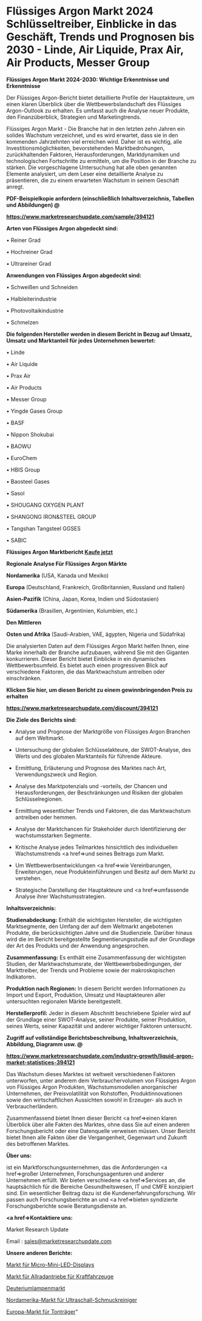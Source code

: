 # Flüssiges Argon Markt 2024 Schlüsseltreiber, Einblicke in das Geschäft, Trends und Prognosen bis 2030 - Linde, Air Liquide, Prax Air, Air Products, Messer Group

<strong>Flüssiges Argon Markt 2024-2030: Wichtige Erkenntnisse und Erkenntnisse</strong>

Der Flüssiges Argon-Bericht bietet detaillierte Profile der Hauptakteure, um einen klaren Überblick über die Wettbewerbslandschaft des Flüssiges Argon-Outlook zu erhalten. Es umfasst auch die Analyse neuer Produkte, den Finanzüberblick, Strategien und Marketingtrends.

Flüssiges Argon Markt - Die Branche hat in den letzten zehn Jahren ein solides Wachstum verzeichnet, und es wird erwartet, dass sie in den kommenden Jahrzehnten viel erreichen wird. Daher ist es wichtig, alle Investitionsmöglichkeiten, bevorstehenden Marktbedrohungen, zurückhaltenden Faktoren, Herausforderungen, Marktdynamiken und technologischen Fortschritte zu ermitteln, um die Position in der Branche zu stärken. Die vorgeschlagene Untersuchung hat alle oben genannten Elemente analysiert, um dem Leser eine detaillierte Analyse zu präsentieren, die zu einem erwarteten Wachstum in seinem Geschäft anregt.



<strong><b>PDF-Beispielkopie anfordern (einschließlich Inhaltsverzeichnis, Tabellen und Abbildungen) @ </b></strong>

<strong><a href=https://www.marketresearchupdate.com/sample/394121>

<strong>https://www.marketresearchupdate.com/sample/394121</u></a></strong></strong>



<strong>Arten von Flüssiges Argon abgedeckt sind:</strong>

• Reiner Grad

• Hochreiner Grad

• Ultrareiner Grad



<strong>Anwendungen von Flüssiges Argon abgedeckt sind:</strong>

• Schweißen und Schneiden

• Halbleiterindustrie

• Photovoltaikindustrie

• Schmelzen



<strong>Die folgenden Hersteller werden in diesem Bericht in Bezug auf Umsatz, Umsatz und Marktanteil für jedes Unternehmen bewertet:</strong>

• Linde

• Air Liquide

• Prax Air

• Air Products

• Messer Group

• Yingde Gases Group

• BASF

• Nippon Shokubai

• BAOWU

• EuroChem

• HBIS Group

• Baosteel Gases

• Sasol

• SHOUGANG OXYGEN PLANT

• SHANGONG IRON&STEEL GROUP

• Tangshan Tangsteel GGSES

• SABIC



<strong>Flüssiges Argon Marktbericht <a href=https://www.marketresearchupdate.com/buynow/394121>Kaufe jetzt</a></strong>



<strong>Regionale Analyse Für Flüssiges Argon Märkte</strong>



<strong>Nordamerika</strong> (USA, Kanada und Mexiko)



<strong>Europa</strong> (Deutschland, Frankreich, Großbritannien, Russland und Italien)



<strong>Asien-Pazifik</strong> (China, Japan, Korea, Indien und Südostasien)



<strong>Südamerika</strong> (Brasilien, Argentinien, Kolumbien, etc.)



<strong>Den Mittleren</strong> 

<strong>Osten und Afrika</strong> (Saudi-Arabien, VAE, ägypten, Nigeria und Südafrika)

Die analysierten Daten auf dem Flüssiges Argon Markt helfen Ihnen, eine Marke innerhalb der Branche aufzubauen, während Sie mit den Giganten konkurrieren. Dieser Bericht bietet Einblicke in ein dynamisches Wettbewerbsumfeld. Es bietet auch einen progressiven Blick auf verschiedene Faktoren, die das Marktwachstum antreiben oder einschränken.



<strong>Klicken Sie hier, um diesen Bericht zu einem gewinnbringenden Preis zu erhalten
</strong>

<strong><a href=https://www.marketresearchupdate.com/discount/394121>https://www.marketresearchupdate.com/discount/394121</b></u></strong></a>



<strong>Die Ziele des Berichts sind:</strong>

- Analyse und Prognose der Marktgröße von Flüssiges Argon Branchen auf dem Weltmarkt.

- Untersuchung der globalen Schlüsselakteure, der SWOT-Analyse, des Werts und des globalen Marktanteils für führende Akteure.

- Ermittlung, Erläuterung und Prognose des Marktes nach Art, Verwendungszweck und Region.

- Analyse des Marktpotenzials und -vorteils, der Chancen und Herausforderungen, der Beschränkungen und Risiken der globalen Schlüsselregionen.

- Ermittlung wesentlicher Trends und Faktoren, die das Marktwachstum antreiben oder hemmen.

- Analyse der Marktchancen für Stakeholder durch Identifizierung der wachstumsstarken Segmente.

- Kritische Analyse jedes Teilmarktes hinsichtlich des individuellen Wachstumstrends <a href=>und</a> seines Beitrags zum Markt.

- Um Wettbewerbsentwicklungen <a href=>wie</a> Vereinbarungen, Erweiterungen, neue Produkteinführungen und Besitz auf dem Markt zu verstehen.

- Strategische Darstellung der Hauptakteure und <a href=>umfas</a>sende Analyse ihrer Wachstumsstrategien.



<strong>Inhaltsverzeichnis:</strong>



<strong>Studienabdeckung:</strong> Enthält die wichtigsten Hersteller, die wichtigsten Marktsegmente, den Umfang der auf dem Weltmarkt angebotenen Produkte, die berücksichtigten Jahre und die Studienziele. Darüber hinaus wird die im Bericht bereitgestellte Segmentierungsstudie auf der Grundlage der Art des Produkts und der Anwendung angesprochen.



<strong>Zusammenfassung:</strong> Es enthält eine Zusammenfassung der wichtigsten Studien, der Marktwachstumsrate, der Wettbewerbsbedingungen, der Markttreiber, der Trends und Probleme sowie der makroskopischen Indikatoren.



<strong>Produktion nach Regionen:</strong> In diesem Bericht werden Informationen zu Import und Export, Produktion, Umsatz und Hauptakteuren aller untersuchten regionalen Märkte bereitgestellt.



<strong>Herstellerprofil:</strong> Jeder in diesem Abschnitt beschriebene Spieler wird auf der Grundlage einer SWOT-Analyse, seiner Produkte, seiner Produktion, seines Werts, seiner Kapazität und anderer wichtiger Faktoren untersucht.



<strong><b>Zugriff auf vollständige Berichtsbeschreibung, Inhaltsverzeichnis, Abbildung, Diagramm usw. @ </b></strong>

<strong><a href=https://www.marketresearchupdate.com/industry-growth/liquid-argon-market-statistices-394121>https://www.marketresearchupdate.com/industry-growth/liquid-argon-market-statistices-394121</a></strong>

Das Wachstum dieses Marktes ist weltweit verschiedenen Faktoren unterworfen, unter anderem dem Verbrauchervolumen von Flüssiges Argon von Flüssiges Argon Produkten, Wachstumsmodellen anorganischer Unternehmen, der Preisvolatilität von Rohstoffen, Produktinnovationen sowie den wirtschaftlichen Aussichten sowohl in Erzeuger- als auch in Verbraucherländern.

Zusammenfassend bietet Ihnen dieser Bericht <a href=>einen</a> klaren Überblick über alle Fakten des Marktes, ohne dass Sie auf einen anderen Forschungsbericht oder eine Datenquelle verweisen müssen. Unser Bericht bietet Ihnen alle Fakten über die Vergangenheit, Gegenwart und Zukunft des betroffenen Marktes.



<strong>Über uns:</strong>

 ist ein Marktforschungsunternehmen, das die Anforderungen <a href=>großer</a> Unternehmen, Forschungsagenturen und anderer Unternehmen erfüllt. Wir bieten verschiedene <a href=>Services</a> an, die hauptsächlich für die Bereiche Gesundheitswesen, IT und CMFE konzipiert sind. Ein wesentlicher Beitrag dazu ist die Kundenerfahrungsforschung. Wir passen auch Forschungsberichte an und <a href=>bieten</a> syndizierte Forschungsberichte sowie Beratungsdienste an.



<strong><a href=>Kontaktiere uns:</a></strong>

Market Research Update

Email : sales@marketresearchupdate.com



<strong>Unsere anderen Berichte:</strong>

<a href=https://www.linkedin.com/pulse/micro-mini-led-display-market-witness-huge-growth>Markt für Micro-Mini-LED-Displays</a>

<a href=https://www.linkedin.com/pulse/automotive-all-wheel-drive-market-report-2023>Markt für Allradantriebe für Kraftfahrzeuge</a>

<a href=https://www.linkedin.com/pulse/deuterium-lamp-market-outlooks-2023-size-shares>Deuteriumlampenmarkt</a>

<a href=https://www.linkedin.com/pulse/north-america-ultrasonic-jewelry-cleaners-market>Nordamerika-Markt für Ultraschall-Schmuckreiniger</a>

<a href=https://www.linkedin.com/pulse/europe-recorded-music-market-2023-new-study>Europa-Markt für Tonträger</a>"
